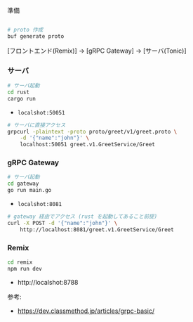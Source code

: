 準備

```

```

```bash
# proto 作成
buf generate proto
```

[フロントエンド(Remix)] -> [gRPC Gateway] -> [サーバ(Tonic)]

### サーバ

```bash
# サーバ起動
cd rust
cargo run
```

- `localshot:50051`

```bash
# サーバに直接アクセス
grpcurl -plaintext -proto proto/greet/v1/greet.proto \
    -d '{"name":"john"}' \
    localhost:50051 greet.v1.GreetService/Greet
```

### gRPC Gateway

```bash
# サーバ起動
cd gateway
go run main.go
```

- `localshot:8081`

```bash
# gateway 経由でアクセス (rust を起動してあること前提)
curl -X POST -d '{"name":"john"}' \
    http://localhost:8081/greet.v1.GreetService/Greet
```

### Remix

```bash
cd remix
npm run dev
```

- http://localshot:8788

参考:

- https://dev.classmethod.jp/articles/grpc-basic/
